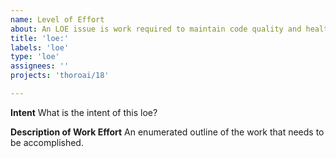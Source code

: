```yaml
---
name: Level of Effort
about: An LOE issue is work required to maintain code quality and health
title: 'loe:'
labels: 'loe'
type: 'loe'
assignees: ''
projects: 'thoroai/18'

---
```

**Intent**
What is the intent of this loe?

**Description of Work Effort**
An enumerated outline of the work that needs to be accomplished.
